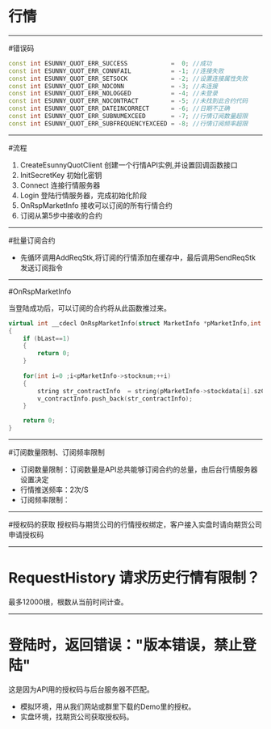 # 行情

----

#错误码
```cpp
const int ESUNNY_QUOT_ERR_SUCCESS            =  0; //成功
const int ESUNNY_QUOT_ERR_CONNFAIL           = -1; //连接失败
const int ESUNNY_QUOT_ERR_SETSOCK            = -2; //设置连接属性失败
const int ESUNNY_QUOT_ERR_NOCONN             = -3; //未连接
const int ESUNNY_QUOT_ERR_NOLOGGED           = -4; //未登录
const int ESUNNY_QUOT_ERR_NOCONTRACT         = -5; //未找到此合约代码
const int ESUNNY_QUOT_ERR_DATEINCORRECT      = -6; //日期不正确
const int ESUNNY_QUOT_ERR_SUBNUMEXCEED       = -7; //行情订阅数量超限
const int ESUNNY_QUOT_ERR_SUBFREQUENCYEXCEED = -8; //行情订阅频率超限

```
---

#流程
1. CreateEsunnyQuotClient 创建一个行情API实例,并设置回调函数接口
2. InitSecretKey 初始化密钥
3. Connect 连接行情服务器
4. Login 登陆行情服务器，完成初始化阶段
5. OnRspMarketInfo 接收可以订阅的所有行情合约
6. 订阅从第5步中接收的合约

---

#批量订阅合约

- 先循环调用AddReqStk,将订阅的行情添加在缓存中，最后调用SendReqStk发送订阅指令

---



#OnRspMarketInfo

当登陆成功后，可以订阅的合约将从此函数推过来。
```cpp
virtual int __cdecl OnRspMarketInfo(struct MarketInfo *pMarketInfo,int bLast)
{
	if (bLast==1)
	{
		return 0;
	}
	
	for(int i=0 ;i<pMarketInfo->stocknum;++i)
	{
		string str_contractInfo  = string(pMarketInfo->stockdata[i].szCode);
		v_contractInfo.push_back(str_contractInfo);
	}

	return 0;
}
```

---
#订阅数量限制、订阅频率限制
- 订阅数量限制：订阅数量是API总共能够订阅合约的总量，由后台行情服务器设置决定
- 行情推送频率：2次/S
- 订阅频率限制：

---

#授权码的获取
授权码与期货公司的行情授权绑定，客户接入实盘时请向期货公司申请授权码

---

# RequestHistory 请求历史行情有限制？

最多12000根，根数从当前时间计查。

---

# 登陆时，返回错误："版本错误，禁止登陆"

这是因为API用的授权码与后台服务器不匹配。

- 模拟环境，用从我们网站或群里下载的Demo里的授权。
- 实盘环境，找期货公司获取授权码。



